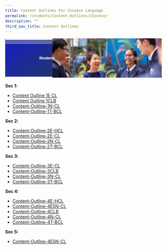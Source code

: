 ```yaml
---
title: Content Outlines For Chinese Language
permalink: /students/Content-Outlines/Chinese/
description: ""
third_nav_title: Content Outlines
---
```

![](/images/Students%20Banner.png)

**Sec 1:**

* [Content Outline 1E CL](/files/Content%20Outlines%20For%20Chinese/Content%20Outline%201E%20CL.pdf)
* [Content Outline 1CLB](/files/Content%20Outlines%20For%20Chinese/Content%20Outline%201CLB.pdf)
* [Content-Outline-1N-CL](/files/Content%20Outlines%20For%20Chinese/Content-Outline-1N-CL.pdf)
* [Content-Outline-1T-BCL](/files/Content%20Outlines%20For%20Chinese/Content-Outline-1T-BCL.pdf)

**Sec 2:**

* [Content-Outline-2E-HCL](/files/Content%20Outlines%20For%20Chinese/Content-Outline-2E-HCL.pdf)
* [Content-Outline-2E-CL](/files/Content%20Outlines%20For%20Chinese/Content-Outline-2E-CL.pdf)
* [Content-Outline-2N-CL](/files/Content%20Outlines%20For%20Chinese/Content-Outline-2N-CL.pdf)
* [Content-Outline-2T-BCL](/files/Content%20Outlines%20For%20Chinese/Content-Outline-2T-BCL.pdf)

**Sec 3:**

* [Content-Outline-3E-CL](/files/Content%20Outlines%20For%20Chinese/Content-Outline-3E-CL.pdf)
* [Content-Outline-3CLB](/files/Content%20Outlines%20For%20Chinese/Content-Outline-3CLB.pdf)
* [Content-Outline-3N-CL](/files/Content%20Outlines%20For%20Chinese/Content-Outline-3N-CL.pdf)
* [Content-Outline-3T-BCL](/files/Content%20Outlines%20For%20Chinese/Content-Outline-3T-BCL.pdf)

**Sec 4:**

* [Content-Outline-4E-HCL](/files/Content%20Outlines%20For%20Chinese/Content-Outline-4E-HCL.pdf)
* [Content-Outline-4E5N-CL](/files/Content%20Outlines%20For%20Chinese/Content-Outline-4E5N-CL%20(1).pdf)
* [Content-Outline-4CLB](/files/Content%20Outlines%20For%20Chinese/Content-Outline-4CLB.pdf)
* [Content-Outline-4N-CL](/files/Content%20Outlines%20For%20Chinese/Content-Outline-4N-CL.pdf)
* [Content-Outline-4T-BCL](/files/Content%20Outlines%20For%20Chinese/Content-Outline-4T-BCL.pdf)

**Sec 5:**
* [Content-Outline-4E5N-CL](/files/Content%20Outlines%20For%20Chinese/Content-Outline-4E5N-CL%20(1).pdf)
